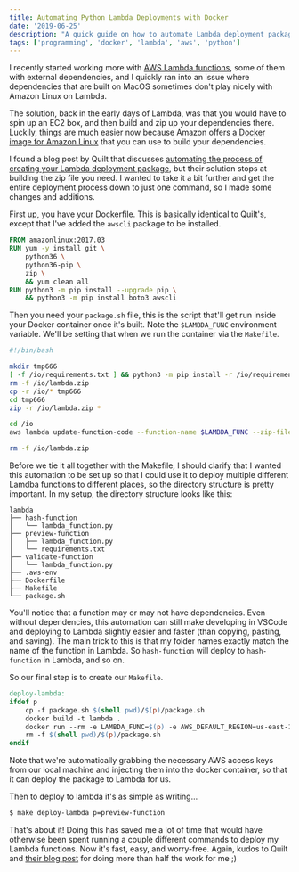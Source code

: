 ```yaml
---
title: Automating Python Lambda Deployments with Docker
date: '2019-06-25'
description: "A quick guide on how to automate Lambda deployment package creation using Docker."
tags: ['programming', 'docker', 'lambda', 'aws', 'python']
---
```


I recently started working more with [AWS Lambda functions](https://aws.amazon.com/lambda/), some of them with external dependencies, and I quickly ran into an issue where dependencies that are built on MacOS sometimes don't play nicely with Amazon Linux on Lambda.

The solution, back in the early days of Lambda, was that you would have to spin up an EC2 box, and then build and zip up your dependencies there. Luckily, things are much easier now because Amazon offers [a Docker image for Amazon Linux](https://hub.docker.com/_/amazonlinux/) that you can use to build your dependencies.

I found a blog post by Quilt that discusses [automating the process of creating your Lambda deployment package](https://blog.quiltdata.com/an-easier-way-to-build-lambda-deployment-packages-with-docker-instead-of-ec2-9050cd486ba8), but their solution stops at building the zip file you need. I wanted to take it a bit further and get the entire deployment process down to just one command, so I made some changes and additions.

First up, you have your Dockerfile. This is basically identical to Quilt's, except that I've added the `awscli` package to be installed.

```dockerfile
FROM amazonlinux:2017.03
RUN yum -y install git \
    python36 \
    python36-pip \
    zip \
    && yum clean all
RUN python3 -m pip install --upgrade pip \
    && python3 -m pip install boto3 awscli
```

Then you need your `package.sh` file, this is the script that'll get run inside your Docker container once it's built. Note the `$LAMBDA_FUNC` environment variable. We'll be setting that when we run the container via the `Makefile`.

```bash
#!/bin/bash

mkdir tmp666
[ -f /io/requirements.txt ] && python3 -m pip install -r /io/requirements.txt -t tmp666
rm -f /io/lambda.zip
cp -r /io/* tmp666
cd tmp666
zip -r /io/lambda.zip *

cd /io
aws lambda update-function-code --function-name $LAMBDA_FUNC --zip-file fileb://lambda.zip

rm -f /io/lambda.zip
```

Before we tie it all together with the Makefile, I should clarify that I wanted this automation to be set up so that I could use it to deploy multiple different Lamdba functions to different places, so the directory structure is pretty important. In my setup, the directory structure looks like this:

```
lambda
├── hash-function
│   └── lambda_function.py
├── preview-function
│   ├── lambda_function.py
│   └── requirements.txt
├── validate-function
│   └── lambda_function.py
├── .aws-env
├── Dockerfile
├── Makefile
└── package.sh
```

You'll notice that a function may or may not have dependencies. Even without dependencies, this automation can still make developing in VSCode and deploying to Lambda slightly easier and faster (than copying, pasting, and saving). The main trick to this is that my folder names exactly match the name of the function in Lambda. So `hash-function` will deploy to `hash-function` in Lambda, and so on.

So our final step is to create our `Makefile`.

```makefile
deploy-lambda:
ifdef p
	cp -f package.sh $(shell pwd)/$(p)/package.sh
	docker build -t lambda .
	docker run --rm -e LAMBDA_FUNC=$(p) -e AWS_DEFAULT_REGION=us-east-1 -e AWS_ACCESS_KEY_ID=$(shell aws --profile default configure get aws_access_key_id) -e AWS_SECRET_ACCESS_KEY=$(shell aws --profile default configure get aws_secret_access_key) -v $(shell pwd)/$(p):/io -t lambda bash /io/package.sh
	rm -f $(shell pwd)/$(p)/package.sh
endif
```

Note that we're automatically grabbing the necessary AWS access keys from our local machine and injecting them into the docker container, so that it can deploy the package to Lambda for us.

Then to deploy to lambda it's as simple as writing...

 ```bash
 $ make deploy-lambda p=preview-function
 ```

That's about it! Doing this has saved me a lot of time that would have otherwise been spent running a couple different commands to deploy my Lambda functions. Now it's fast, easy, and worry-free. Again, kudos to Quilt and [their blog post](https://blog.quiltdata.com/an-easier-way-to-build-lambda-deployment-packages-with-docker-instead-of-ec2-9050cd486ba8) for doing more than half the work for me ;)